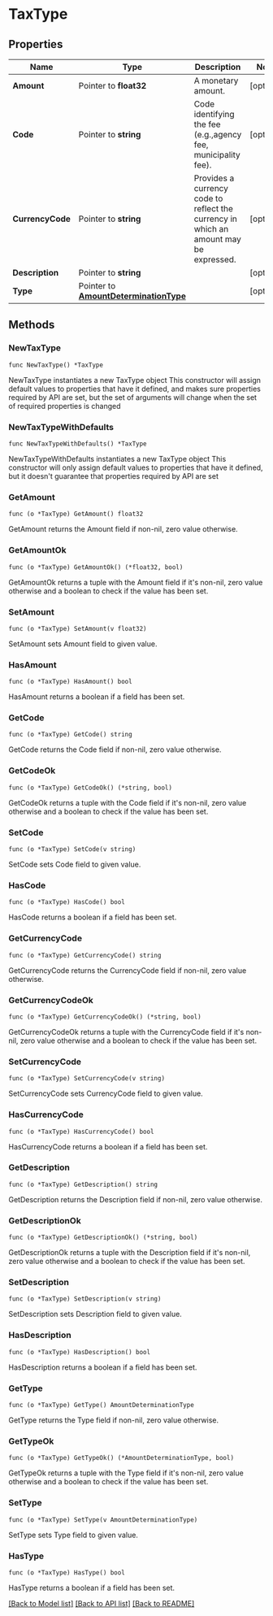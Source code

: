 # TaxType

## Properties

Name | Type | Description | Notes
------------ | ------------- | ------------- | -------------
**Amount** | Pointer to **float32** | A monetary amount. | [optional] 
**Code** | Pointer to **string** | Code identifying the fee (e.g.,agency fee, municipality fee). | [optional] 
**CurrencyCode** | Pointer to **string** | Provides a currency code to reflect the currency in which an amount may be expressed. | [optional] 
**Description** | Pointer to **string** |  | [optional] 
**Type** | Pointer to [**AmountDeterminationType**](AmountDeterminationType.md) |  | [optional] 

## Methods

### NewTaxType

`func NewTaxType() *TaxType`

NewTaxType instantiates a new TaxType object
This constructor will assign default values to properties that have it defined,
and makes sure properties required by API are set, but the set of arguments
will change when the set of required properties is changed

### NewTaxTypeWithDefaults

`func NewTaxTypeWithDefaults() *TaxType`

NewTaxTypeWithDefaults instantiates a new TaxType object
This constructor will only assign default values to properties that have it defined,
but it doesn't guarantee that properties required by API are set

### GetAmount

`func (o *TaxType) GetAmount() float32`

GetAmount returns the Amount field if non-nil, zero value otherwise.

### GetAmountOk

`func (o *TaxType) GetAmountOk() (*float32, bool)`

GetAmountOk returns a tuple with the Amount field if it's non-nil, zero value otherwise
and a boolean to check if the value has been set.

### SetAmount

`func (o *TaxType) SetAmount(v float32)`

SetAmount sets Amount field to given value.

### HasAmount

`func (o *TaxType) HasAmount() bool`

HasAmount returns a boolean if a field has been set.

### GetCode

`func (o *TaxType) GetCode() string`

GetCode returns the Code field if non-nil, zero value otherwise.

### GetCodeOk

`func (o *TaxType) GetCodeOk() (*string, bool)`

GetCodeOk returns a tuple with the Code field if it's non-nil, zero value otherwise
and a boolean to check if the value has been set.

### SetCode

`func (o *TaxType) SetCode(v string)`

SetCode sets Code field to given value.

### HasCode

`func (o *TaxType) HasCode() bool`

HasCode returns a boolean if a field has been set.

### GetCurrencyCode

`func (o *TaxType) GetCurrencyCode() string`

GetCurrencyCode returns the CurrencyCode field if non-nil, zero value otherwise.

### GetCurrencyCodeOk

`func (o *TaxType) GetCurrencyCodeOk() (*string, bool)`

GetCurrencyCodeOk returns a tuple with the CurrencyCode field if it's non-nil, zero value otherwise
and a boolean to check if the value has been set.

### SetCurrencyCode

`func (o *TaxType) SetCurrencyCode(v string)`

SetCurrencyCode sets CurrencyCode field to given value.

### HasCurrencyCode

`func (o *TaxType) HasCurrencyCode() bool`

HasCurrencyCode returns a boolean if a field has been set.

### GetDescription

`func (o *TaxType) GetDescription() string`

GetDescription returns the Description field if non-nil, zero value otherwise.

### GetDescriptionOk

`func (o *TaxType) GetDescriptionOk() (*string, bool)`

GetDescriptionOk returns a tuple with the Description field if it's non-nil, zero value otherwise
and a boolean to check if the value has been set.

### SetDescription

`func (o *TaxType) SetDescription(v string)`

SetDescription sets Description field to given value.

### HasDescription

`func (o *TaxType) HasDescription() bool`

HasDescription returns a boolean if a field has been set.

### GetType

`func (o *TaxType) GetType() AmountDeterminationType`

GetType returns the Type field if non-nil, zero value otherwise.

### GetTypeOk

`func (o *TaxType) GetTypeOk() (*AmountDeterminationType, bool)`

GetTypeOk returns a tuple with the Type field if it's non-nil, zero value otherwise
and a boolean to check if the value has been set.

### SetType

`func (o *TaxType) SetType(v AmountDeterminationType)`

SetType sets Type field to given value.

### HasType

`func (o *TaxType) HasType() bool`

HasType returns a boolean if a field has been set.


[[Back to Model list]](../README.md#documentation-for-models) [[Back to API list]](../README.md#documentation-for-api-endpoints) [[Back to README]](../README.md)


